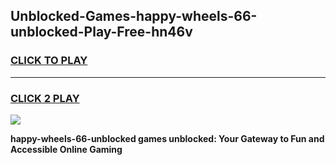 
## Unblocked-Games-happy-wheels-66-unblocked-Play-Free-hn46v
<h3>
<a href="https://premium76.site?title=happy-wheels-66-unblocked&ref=23A">CLICK TO PLAY</a></h3>
<hr>

<h3>
<a href="https://premium76.site?title=happy-wheels-66-unblocked&ref=23A">CLICK 2 PLAY</a>
  
</h3>

<a href="https://premium76.site?title=happy-wheels-66-unblocked&ref=23A"><img src="https://clearcache.store/games.png"></a>


**happy-wheels-66-unblocked games unblocked: Your Gateway to Fun and Accessible Online Gaming**
